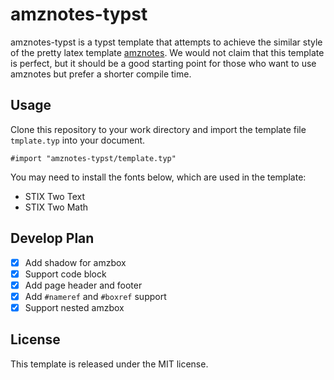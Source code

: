 # amznotes-typst

amznotes-typst is a typst template that attempts to achieve the similar style of the pretty latex template [amznotes](https://github.com/alexmingzhang/amznotes). We would not claim that this template is perfect, but it should be a good starting point for those who want to use amznotes but prefer a shorter compile time.

## Usage

Clone this repository to your work directory and import the template file `tmplate.typ` into your document.

```typst
#import "amznotes-typst/template.typ"
```

You may need to install the fonts below, which are used in the template:

- STIX Two Text
- STIX Two Math

## Develop Plan

- [x] Add shadow for amzbox
- [x] Support code block
- [x] Add page header and footer
- [x] Add `#nameref` and `#boxref` support
- [x] Support nested amzbox

## License

This template is released under the MIT license.
